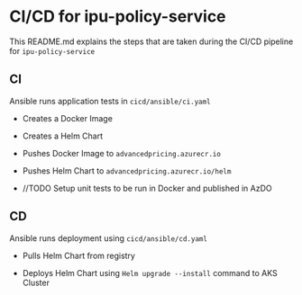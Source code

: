 # CI/CD for ipu-policy-service

This README.md explains the steps that are taken during the CI/CD pipeline for `ipu-policy-service`

## CI

Ansible runs application tests in `cicd/ansible/ci.yaml`

- Creates a Docker Image

- Creates a Helm Chart

- Pushes Docker Image to `advancedpricing.azurecr.io`

- Pushes Helm Chart to `advancedpricing.azurecr.io/helm`

- //TODO Setup unit tests to be run in Docker and published in AzDO

## CD

Ansible runs deployment using `cicd/ansible/cd.yaml`

- Pulls Helm Chart from registry

- Deploys Helm Chart using `Helm upgrade --install` command to AKS Cluster
